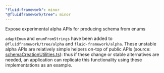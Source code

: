 ```yaml
---
"fluid-framework": minor
"@fluidframework/tree": minor
---
```


Expose experimental alpha APIs for producing schema from enums

`adaptEnum` and `enumFromStrings` have been added to `@fluidframework/tree/alpha` and `fluid-framework/alpha`.
These unstable alpha APIs are relatively simple helpers on-top of public APIs (source: [schemaCreationUtilities.ts](https://github.com/microsoft/FluidFramework/blob/main/packages/dds/tree/src/simple-tree/schemaCreationUtilities.ts)):
thus if these change or stable alternatives are needed, an application can replicate this functionality using these implementations as an example.
